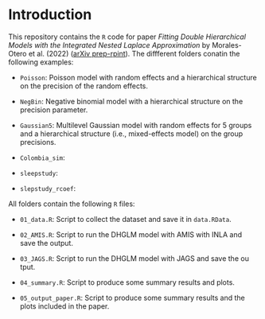 # Introduction

This repository contains the `R` code for paper *Fitting Double Hierarchical Models with the Integrated Nested Laplace
 Approximation* by Morales-Otero et al. (2022) ([arXiv prep-rpint]()). The diffferent folders conatin the following examples:

* `Poisson`: Poisson model with random effects and a hierarchical structure on the precision of the random effects.

* `NegBin`: Negative binomial model with  a hierarchical structure on the precision parameter.

* `Gaussian5`: Multilevel Gaussian model with random effects for 5 groups and a  hierarchical structure (i.e., mixed-effects model) on the group precisions.

* `Colombia_sim`:

* `sleepstudy`:

* `slepstudy_rcoef`:


All folders contain the following `R` files:

* `01_data.R`: Script to collect the dataset and save it in `data.RData`.

* `02_AMIS.R`: Script to run the DHGLM model with AMIS with INLA and save the output.

* `03_JAGS.R`: Script to run the DHGLM model with JAGS and save the ou
tput.

* `04_summary.R`: Script to produce some summary results and plots.

* `05_output_paper.R`: Script to produce some summary results and the plots included in the paper.


